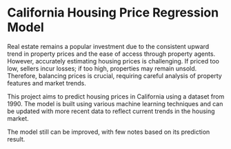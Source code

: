# California Housing Price Regression Model

Real estate remains a popular investment due to the consistent upward trend in property prices and the ease of access through property agents. However, accurately estimating housing prices is challenging. If priced too low, sellers incur losses; if too high, properties may remain unsold. Therefore, balancing prices is crucial, requiring careful analysis of property features and market trends.

This project aims to predict housing prices in California using a dataset from 1990. The model is built using various machine learning techniques and can be updated with more recent data to reflect current trends in the housing market.

The model still can be improved, with few notes based on its prediction result.
